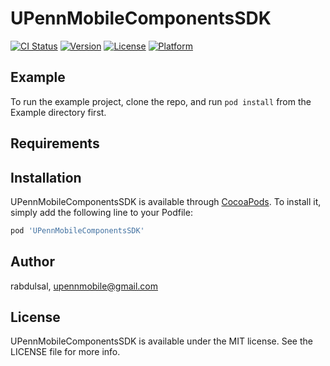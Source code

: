 # UPennMobileComponentsSDK

[![CI Status](https://img.shields.io/travis/rabdulsal/UPennMobileComponentsSDK.svg?style=flat)](https://travis-ci.org/rabdulsal/UPennMobileComponentsSDK)
[![Version](https://img.shields.io/cocoapods/v/UPennMobileComponentsSDK.svg?style=flat)](https://cocoapods.org/pods/UPennMobileComponentsSDK)
[![License](https://img.shields.io/cocoapods/l/UPennMobileComponentsSDK.svg?style=flat)](https://cocoapods.org/pods/UPennMobileComponentsSDK)
[![Platform](https://img.shields.io/cocoapods/p/UPennMobileComponentsSDK.svg?style=flat)](https://cocoapods.org/pods/UPennMobileComponentsSDK)

## Example

To run the example project, clone the repo, and run `pod install` from the Example directory first.

## Requirements

## Installation

UPennMobileComponentsSDK is available through [CocoaPods](https://cocoapods.org). To install
it, simply add the following line to your Podfile:

```ruby
pod 'UPennMobileComponentsSDK'
```

## Author

rabdulsal, upennmobile@gmail.com

## License

UPennMobileComponentsSDK is available under the MIT license. See the LICENSE file for more info.
